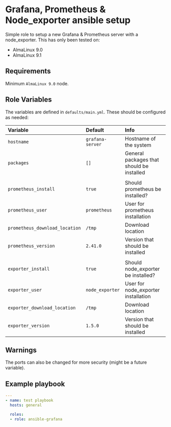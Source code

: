 # Grafana, Prometheus & Node_exporter ansible setup

Simple role to setup a new Grafana & Prometheus server with a node_exporter. This has only been tested on:

- AlmaLinux 9.0
- AlmaLinux 9.1

## Requirements

Minimum `AlmaLinux 9.0` node.

## Role Variables

The variables are defined in `defaults/main.yml`. These should be configured as needed:

| Variable | Default | Info |
| :------- | :------ | :--- |
| `hostname`                      | `grafana-server` | Hostname of the system                            |
| `packages`                      | `[]`             | General packages that should be installed         |
|          |         |      |
| `prometheus_install`            | `true`           | Should prometheus be installed?                   |
| `prometheus_user`               | `prometheus`     | User for prometheus installation                  |
| `prometheus_download_location`  | `/tmp`           | Download location                                 |
| `prometheus_version`            | `2.41.0`         | Version that should be installed                  |
|          |         |      |
| `exporter_install`            | `true`             | Should node_exporter be installed?                |
| `exporter_user`               | `node_exporter`    | User for node_exporter installation               |
| `exporter_download_location`  | `/tmp`             | Download location                                 |
| `exporter_version`            | `1.5.0`            | Version that should be installed                  |

## Warnings

The ports can also be changed for more security (might be a future variable).

## Example playbook

```yml
---
- name: test playbook
  hosts: general

  roles:
  - role: ansible-grafana
```
